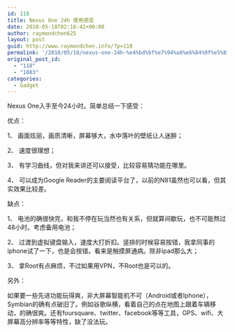 ```yaml
---
id: 118
title: Nexus One 24h 使用感受
date: 2010-05-18T02:18:42+00:00
author: raymondchen625
layout: post
guid: http://www.raymondchen.info/?p=118
permalink: '/2010/05/18/nexus-one-24h-%e4%bd%bf%e7%94%a8%e6%84%9f%e5%8f%97/'
original_post_id:
  - "118"
  - "1083"
categories:
  - Gadget
---
```

Nexus One入手至今24小时。简单总结一下感受：

优点：

1、 画面炫丽，画质清晰，屏幕够大，水中落叶的壁纸让人迷醉；

2、 速度很理想；

3、 有学习曲线，但对我来讲还可以接受，比较容易猜功能在哪里。

4、 可以成为Google Reader的主要阅读平台了，以前的N81虽然也可以看，但其实效果比较差。

缺点：

1、 电池的确很快完，和我不停在玩当然也有关系，但就算间歇玩，也不可能熬过48小时。考虑备用电池；

2、 过渡到虚拟键盘输入，速度大打折扣。竖排的时候容易按错，我拿同事的iphone试了一下，也是会按错。看来是触摸屏通病。除非ipad那么大；

3、 拿Root有点麻烦，不过如果用VPN，不Root也是可以的。

另外：

如果要一些先进功能玩得爽，非大屏幕智能机不可（Android或者Iphone），Symbian的确有点破旧了。例如谷歌纵横，看着自己的点在地图上跟着车辆移动，的确很爽。还有foursquare、twitter、facebook等等工具，GPS、wifi、大屏幕高分辨率等等特性，缺了没法玩。